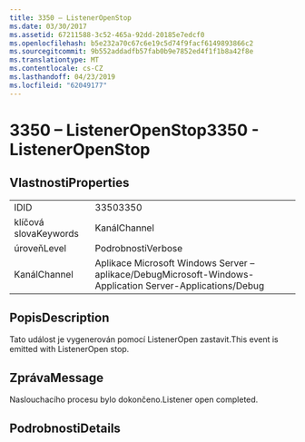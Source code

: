 ```yaml
---
title: 3350 – ListenerOpenStop
ms.date: 03/30/2017
ms.assetid: 67211588-3c52-465a-92dd-20185e7edcf0
ms.openlocfilehash: b5e232a70c67c6e19c5d74f9facf6149893866c2
ms.sourcegitcommit: 9b552addadfb57fab0b9e7852ed4f1f1b8a42f8e
ms.translationtype: MT
ms.contentlocale: cs-CZ
ms.lasthandoff: 04/23/2019
ms.locfileid: "62049177"
---
```

# <a name="3350---listeneropenstop"></a><span data-ttu-id="a7a27-102">3350 – ListenerOpenStop</span><span class="sxs-lookup"><span data-stu-id="a7a27-102">3350 - ListenerOpenStop</span></span>
## <a name="properties"></a><span data-ttu-id="a7a27-103">Vlastnosti</span><span class="sxs-lookup"><span data-stu-id="a7a27-103">Properties</span></span>  
  
|||  
|-|-|  
|<span data-ttu-id="a7a27-104">ID</span><span class="sxs-lookup"><span data-stu-id="a7a27-104">ID</span></span>|<span data-ttu-id="a7a27-105">3350</span><span class="sxs-lookup"><span data-stu-id="a7a27-105">3350</span></span>|  
|<span data-ttu-id="a7a27-106">klíčová slova</span><span class="sxs-lookup"><span data-stu-id="a7a27-106">Keywords</span></span>|<span data-ttu-id="a7a27-107">Kanál</span><span class="sxs-lookup"><span data-stu-id="a7a27-107">Channel</span></span>|  
|<span data-ttu-id="a7a27-108">úroveň</span><span class="sxs-lookup"><span data-stu-id="a7a27-108">Level</span></span>|<span data-ttu-id="a7a27-109">Podrobnosti</span><span class="sxs-lookup"><span data-stu-id="a7a27-109">Verbose</span></span>|  
|<span data-ttu-id="a7a27-110">Kanál</span><span class="sxs-lookup"><span data-stu-id="a7a27-110">Channel</span></span>|<span data-ttu-id="a7a27-111">Aplikace Microsoft Windows Server – aplikace/Debug</span><span class="sxs-lookup"><span data-stu-id="a7a27-111">Microsoft-Windows-Application Server-Applications/Debug</span></span>|  
  
## <a name="description"></a><span data-ttu-id="a7a27-112">Popis</span><span class="sxs-lookup"><span data-stu-id="a7a27-112">Description</span></span>  
 <span data-ttu-id="a7a27-113">Tato událost je vygenerován pomocí ListenerOpen zastavit.</span><span class="sxs-lookup"><span data-stu-id="a7a27-113">This event is emitted with ListenerOpen stop.</span></span>  
  
## <a name="message"></a><span data-ttu-id="a7a27-114">Zpráva</span><span class="sxs-lookup"><span data-stu-id="a7a27-114">Message</span></span>  
 <span data-ttu-id="a7a27-115">Naslouchacího procesu bylo dokončeno.</span><span class="sxs-lookup"><span data-stu-id="a7a27-115">Listener open completed.</span></span>  
  
## <a name="details"></a><span data-ttu-id="a7a27-116">Podrobnosti</span><span class="sxs-lookup"><span data-stu-id="a7a27-116">Details</span></span>
